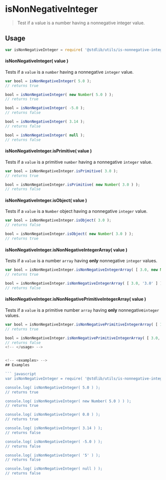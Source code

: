 isNonNegativeInteger
===
> Test if a value is a number having a nonnegative integer value.

<!-- <usage> -->
## Usage

``` javascript
var isNonNegativeInteger = require( '@stdlib/utils/is-nonnegative-integer' );
```

#### isNonNegativeInteger( value )

Tests if a `value` is a `number` having a nonnegative `integer` value.

``` javascript
var bool = isNonNegativeInteger( 5.0 );
// returns true

bool = isNonNegativeInteger( new Number( 5.0 ) );
// returns true

bool = isNonNegativeInteger( -5.0 );
// returns false

bool = isNonNegativeInteger( 3.14 );
// returns false

bool = isNonNegativeInteger( null );
// returns false
```

#### isNonNegativeInteger.isPrimitive( value )

Tests if a `value` is a primitive `number` having a nonnegative `integer` value.

``` javascript
var bool = isNonNegativeInteger.isPrimitive( 3.0 );
// returns true

bool = isNonNegativeInteger.isPrimitive( new Number( 3.0 ) );
// returns false
```

#### isNonNegativeInteger.isObject( value )

Tests if a `value` is a `Number` object having a nonnegative `integer` value.

``` javascript
var bool = isNonNegativeInteger.isObject( 3.0 );
// returns false

bool = isNonNegativeInteger.isObject( new Number( 3.0 ) );
// returns true
```

#### isNonNegativeInteger.isNonNegativeIntegerArray( value )

Tests if a `value` is a number `array` having __only__ nonnegative `integer` values.

``` javascript
var bool = isNonNegativeInteger.isNonNegativeIntegerArray( [ 3.0, new Number(3.0) ] );
// returns true

bool = isNonNegativeInteger.isNonNegativeIntegerArray( [ 3.0, '3.0' ] );
// returns false
```

#### isNonNegativeInteger.isNonNegativePrimitiveIntegerArray( value )

Tests if a `value` is a primitive number `array` having __only__  nonnegative`integer` values.

``` javascript
var bool = isNonNegativeInteger.isNonNegativePrimitiveIntegerArray( [ 1.0, 0.0, 10.0 ] );
// returns true

bool = isNonNegativeInteger.isNonNegativePrimitiveIntegerArray( [ 3.0, new Number(1.0) ] );
// returns false
<!-- </usage> -->


<!-- <examples> -->
## Examples

``` javascript
var isNonNegativeInteger = require( '@stdlib/utils/is-nonnegative-integer' );

console.log( isNonNegativeInteger( 5.0 ) );
// returns true

console.log( isNonNegativeInteger( new Number( 5.0 ) ) );
// returns true

console.log( isNonNegativeInteger( 0.0 ) );
// returns true

console.log( isNonNegativeInteger( 3.14 ) );
// returns false

console.log( isNonNegativeInteger( -5.0 ) );
// returns false

console.log( isNonNegativeInteger( '5' ) );
// returns false

console.log( isNonNegativeInteger( null ) );
// returns false
```
<!-- </examples> -->

<!-- <links> -->
<!-- </links> -->
